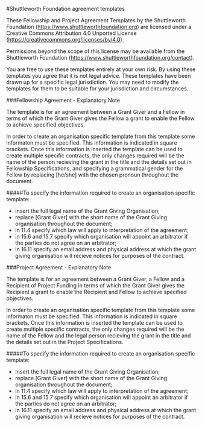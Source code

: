 #Shuttleworth Foundation agreement templates

These Fellowship and Project Agreement Templates by the Shuttleworth Foundation (https://www.shuttleworthfoundation.org) are licensed under a Creative Commons Attribution 4.0 Unported License (https://creativecommons.org/licenses/by/4.0).

Permissions beyond the scope of this license may be available from the Shuttleworth Foundation (https://www.shuttleworthfoundation.org/contact).

You are free to use these templates entirely at your own risk. By using these templates you agree that it is not legal advice. These templates have been drawn up for a specific legal jurisdiction. You may need to modify the templates for them to be suitable for your jurisdiction and circumstances.

###Fellowship Agreement - Explanatory Note

The template is for an agreement between a Grant Giver and a Fellow in terms of which the Grant Giver gives the Fellow a grant to enable the Fellow to achieve specified objectives.

In order to create an organisation specific template from this template some informaton must be specified. This information is indicated in square brackets. Once this information is inserted the template can be used to create multiple specific contracts, the only changes required will be the name of the person recieving the grant in the title and the details set out in Fellowship Specifications, and specifying a grammatical gender for the Fellow by replacing [he/she] with the chosen pronoun throughout the document. 

#####To specify the information required to create an organisation specific template:

- insert the full legal name of the Grant Giving Organisation;
- replace [Grant Giver] with the short name of the Grant Giving organisation throughout the document;
- in 11.4 specify which law will apply to interpretation of the agreement;
- in 15.6 and 15.7 specify which organisation will appoint an arbitrator if the parties do not agree on an arbitrator;
- in 16.11 specify an email address and physical address at which the grant giving organisation will recieve notices for purposes of the contract.

###Project Agreement - Explanatory Note

The template is for an agreement between a Grant Giver, a Fellow and a Recipient of Project Funding in terms of which the Grant Giver gives the Recipient a grant to enable the Recipient and Fellow to achieve specified objectives.

In order to create an organisation specific template from this template some informaton must be specified. This information is indicated in square brackets. Once this information is inserted the template can be used to create multiple specific contracts, the only changes required will be the name of the Fellow and the legal person recieving the grant in the title and the details set out in the Project Specifications.

#####To specify the information required to create an organisation specific template:

- Insert the full legal name of the Grant Giving Organisation;
- replace [Grant Giver] with the short name of the Grant Giving organisation throughout the document;
- in 11.4 specify which law will apply to interpretation of the agreement;
- in 15.6 and 15.7 specify which organisation will appoint an arbitrator if the parties do not agree on an arbitrator;
- in 16.11 specify an email address and physical address at which the grant giving organisation will recieve notices for purposes of the contract.
